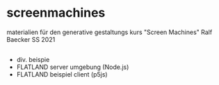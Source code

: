 # screenmachines

materialien für den generative gestaltungs kurs "Screen Machines" Ralf Baecker SS 2021

##
- div. beispie
- FLATLAND server umgebung (Node.js)
- FLATLAND beispiel client (p5js)


